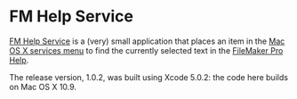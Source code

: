 # FM Help Service

[FM Help Service](http://banks.id.au/software/fmhelpservice/index.html) is a (very) small application that places an item in the [Mac OS X services menu](http://www.macosxautomation.com/services/) to find the currently selected text in the [FileMaker Pro Help](http://www.filemaker.com/12help/).

The release version, 1.0.2, was built using Xcode 5.0.2: the code here builds on Mac OS X 10.9.
